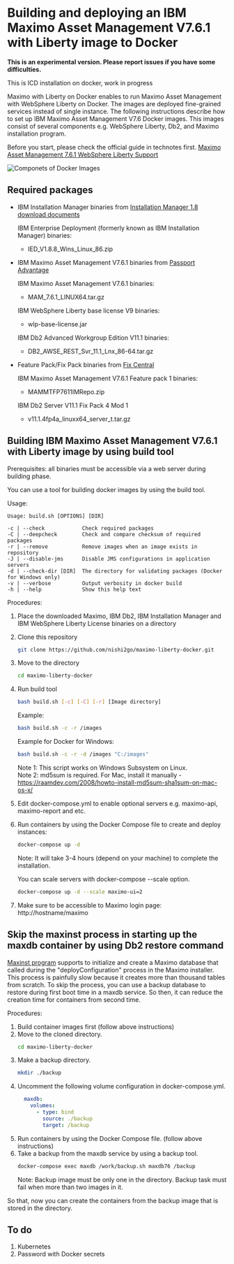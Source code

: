 # Building and deploying an IBM Maximo Asset Management V7.6.1 with Liberty image to Docker

**This is an experimental version. Please report issues if you have some difficulties.**

This is ICD installation on docker, work in progress

Maximo with Liberty on Docker enables to run Maximo Asset Management with WebSphere Liberty on Docker. The images are deployed fine-grained services instead of single instance. The following instructions describe how to set up IBM Maximo Asset Management V7.6 Docker images. This images consist of several components e.g. WebSphere Liberty, Db2, and Maximo installation program.

Before you start, please check the official guide in technotes first. [Maximo Asset Management 7.6.1 WebSphere Liberty Support](https://www-01.ibm.com/support/docview.wss?uid=swg22017219)

![Componets of Docker Images](https://raw.githubusercontent.com/nishi2go/maximo-liberty-docker/master/maximo-liberty-docker.svg?sanitize=true)

## Required packages

* IBM Installation Manager binaries from [Installation Manager 1.8 download documents](http://www-01.ibm.com/support/docview.wss?uid=swg24037640)

  IBM Enterprise Deployment (formerly known as IBM Installation Manager) binaries:
  * IED_V1.8.8_Wins_Linux_86.zip

* IBM Maximo Asset Management V7.6.1 binaries from [Passport Advantage](http://www-01.ibm.com/software/passportadvantage/pao_customer.html)

  IBM Maximo Asset Management V7.6.1 binaries:
  * MAM_7.6.1_LINUX64.tar.gz

  IBM WebSphere Liberty base license V9 binaries:
  * wlp-base-license.jar

  IBM Db2 Advanced Workgroup Edition V11.1 binaries:
  * DB2_AWSE_REST_Svr_11.1_Lnx_86-64.tar.gz

* Feature Pack/Fix Pack binaries from [Fix Central](http://www-945.ibm.com/support/fixcentral/)

  IBM Maximo Asset Management V7.6.1 Feature pack 1 binaries:
  * MAMMTFP7611IMRepo.zip

  IBM Db2 Server V11.1 Fix Pack 4 Mod 1
  * v11.1.4fp4a_linuxx64_server_t.tar.gz

## Building IBM Maximo Asset Management V7.6.1 with Liberty image by using build tool

Prerequisites: all binaries must be accessible via a web server during building phase.

You can use a tool for building docker images by using the build tool.

Usage:
```
Usage: build.sh [OPTIONS] [DIR]

-c | --check            Check required packages
-C | --deepcheck        Check and compare checksum of required packages
-r | --remove           Remove images when an image exists in repository
-J | --disable-jms      Disable JMS configurations in application servers
-d | --check-dir [DIR]  The directory for validating packages (Docker for Windows only)
-v | --verbose          Output verbosity in docker build
-h | --help             Show this help text
```

Procedures:
1. Place the downloaded Maximo, IBM Db2, IBM Installation Manager and IBM WebSphere Liberty License binaries on a directory
2. Clone this repository
    ```bash
    git clone https://github.com/nishi2go/maximo-liberty-docker.git
    ```
3. Move to the directory
    ```bash
    cd maximo-liberty-docker
    ```
4. Run build tool
   ```bash
   bash build.sh [-c] [-C] [-r] [Image directory]
   ```

   Example:
   ```bash
   bash build.sh -c -r /images
   ```

   Example for Docker for Windows:
   ```bash
   bash build.sh -c -r -d /images "C:/images"
   ```
   Note 1: This script works on Windows Subsystem on Linux.<br>
   Note 2: md5sum is required. For Mac, install it manually - https://raamdev.com/2008/howto-install-md5sum-sha1sum-on-mac-os-x/
7. Edit docker-compose.yml to enable optional servers e.g. maximo-api, maximo-report and etc.
6. Run containers by using the Docker Compose file to create and deploy instances:
    ```bash
    docker-compose up -d
    ```
    Note: It will take 3-4 hours (depend on your machine) to complete the installation.

    You can scale servers with docker-compose --scale option.
    ```bash
    docker-compose up -d --scale maximo-ui=2
    ```
7. Make sure to be accessible to Maximo login page: http://hostname/maximo

## Skip the maxinst process in starting up the maxdb container by using Db2 restore command

[Maxinst program](http://www-01.ibm.com/support/docview.wss?uid=swg21314938) supports to initialize and create a Maximo database that called during the "deployConfiguration" process in the Maximo installer. This process is painfully slow because it creates more than thousand tables from scratch. To skip the process, you can use a backup database to restore during first boot time in a maxdb service. So then, it can reduce the creation time for containers from second time.

Procedures:
1. Build container images first (follow above instructions)
2. Move to the cloned directory.
    ```bash
    cd maximo-liberty-docker
    ```
3. Make a backup directory.
    ```bash
    mkdir ./backup
    ```
4. Uncomment the following volume configuration in docker-compose.yml.
    ```yaml
      maxdb:
        volumes:
          - type: bind
            source: ./backup
            target: /backup
    ```
5. Run containers by using the Docker Compose file. (follow above instructions)
6. Take a backup from the maxdb service by using a backup tool.
    ```bash
    docker-compose exec maxdb /work/backup.sh maxdb76 /backup
    ```
    Note: Backup image must be only one in the directory. Backup task must fail when more than two images in it.

So that, now you can create the containers from the backup image that is stored in the directory.

## To do
1. Kubernetes
2. Password with Docker secrets
